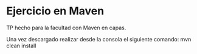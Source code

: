 # Ejercicio en Maven
TP hecho para la facultad con Maven en capas.



Una vez descargado realizar desde la consola el siguiente comando:
mvn clean install
